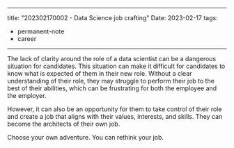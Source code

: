 
---
title:  "202302170002 - Data Science job crafting"
Date: 2023-02-17
tags: 
- permanent-note 
- career
---

The lack of clarity around the role of a data scientist can be a dangerous situation for candidates. This situation can make it difficult for candidates to know what is expected of them in their new role. Without a clear understanding of their role, they may struggle to perform their job to the best of their abilities, which can be frustrating for both the employee and the employer.

However, it can also be an opportunity for them to take control of their role and create a job that aligns with their values, interests, and skills. They can become the architects of their own job.

Choose your own adventure. You can rethink your job.





